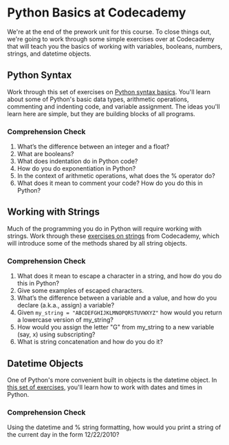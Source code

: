 [//]: <> (author: Benjamin White)
[//]: <> (type: drills)
[//]: <> (time: 120)

# Python Basics at Codecademy

We're at the end of the prework unit for this course. To close things out, we're going to work through some simple exercises over at Codecademy that will teach you the basics of working with variables, booleans, numbers, strings, and datetime objects.

## Python Syntax 

Work through this set of exercises on [Python syntax basics](http://www.codecademy.com/courses/introduction-to-python-6WeG3/0/1?curriculum_id=4f89dab3d788890003000096). You'll learn about some of Python's basic data types, arithmetic operations, commenting and indenting code, and variable assignment. The ideas you'll learn here are simple, but they are building blocks of all programs.

### Comprehension Check

1. What’s the difference between an integer and a float?
2. What are booleans?
3. What does indentation do in Python code?
4. How do you do exponentiation in Python?
5. In the context of arithmetic operations, what does the % operator do?
6. What does it mean to comment your code? How do you do this in Python?

## Working with Strings

Much of the programming you do in Python will require working with strings. Work through these [exercises on strings](http://www.codecademy.com/courses/python-beginner-sRXwR/0/1?curriculum_id=4f89dab3d788890003000096) from Codecademy, which will introduce some of the methods shared by all string objects.

### Comprehension Check

1. What does it mean to escape a character in a string, and how do you do this in Python?
2. Give some examples of escaped characters.
3. What’s the difference between a variable and a value, and how do you declare (a.k.a., assign) a variable?
4. Given `my_string = "ABCDEFGHIJKLMNOPQRSTUVWXYZ"` how would you return a lowercase version of my_string?
5. How would you assign the letter "G" from my_string to a new variable (say, x) using subscripting?
6. What is string concatenation and how do you do it?


## Datetime Objects

One of Python's more convenient built in objects is the datetime object. In [this set of exercises](http://www.codecademy.com/courses/python-beginner-en-zFPOx/0/1?curriculum_id=4f89dab3d788890003000096), you'll learn how to work with dates and times in Python. 

### Comprehension Check

Using the datetime and % string formatting, how would you print a string of the current day in the form 12/22/2010?


